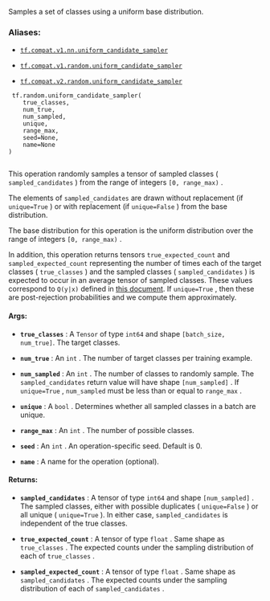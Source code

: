 Samples a set of classes using a uniform base distribution.



### Aliases:

- [ `tf.compat.v1.nn.uniform_candidate_sampler` ](/api_docs/python/tf/random/uniform_candidate_sampler)

- [ `tf.compat.v1.random.uniform_candidate_sampler` ](/api_docs/python/tf/random/uniform_candidate_sampler)

- [ `tf.compat.v2.random.uniform_candidate_sampler` ](/api_docs/python/tf/random/uniform_candidate_sampler)



```
 tf.random.uniform_candidate_sampler(
    true_classes,
    num_true,
    num_sampled,
    unique,
    range_max,
    seed=None,
    name=None
)
 
```

This operation randomly samples a tensor of sampled classes
( `sampled_candidates` ) from the range of integers  `[0, range_max)` .

The elements of  `sampled_candidates`  are drawn without replacement
(if  `unique=True` ) or with replacement (if  `unique=False` ) from
the base distribution.

The base distribution for this operation is the uniform distribution
over the range of integers  `[0, range_max)` .

In addition, this operation returns tensors  `true_expected_count` 
and  `sampled_expected_count`  representing the number of times each
of the target classes ( `true_classes` ) and the sampled
classes ( `sampled_candidates` ) is expected to occur in an average
tensor of sampled classes.  These values correspond to  `Q(y|x)` 
defined in <a href="http://tensorflow.google.cn/extras/candidate_sampling.pdf">this
document</a>.
If  `unique=True` , then these are post-rejection probabilities and we
compute them approximately.



#### Args:

- **`true_classes`** : A  `Tensor`  of type  `int64`  and shape <code translate="no" dir="ltr">[batch_size,
num_true]</code>. The target classes.

- **`num_true`** : An  `int` .  The number of target classes per training example.

- **`num_sampled`** : An  `int` .  The number of classes to randomly sample. The
 `sampled_candidates`  return value will have shape  `[num_sampled]` . If
 `unique=True` ,  `num_sampled`  must be less than or equal to  `range_max` .

- **`unique`** : A  `bool` . Determines whether all sampled classes in a batch are
unique.

- **`range_max`** : An  `int` . The number of possible classes.

- **`seed`** : An  `int` . An operation-specific seed. Default is 0.

- **`name`** : A name for the operation (optional).



#### Returns:

- **`sampled_candidates`** : A tensor of type  `int64`  and shape  `[num_sampled]` .  The
sampled classes, either with possible duplicates ( `unique=False` ) or all
unique ( `unique=True` ). In either case,  `sampled_candidates`  is
independent of the true classes.

- **`true_expected_count`** : A tensor of type  `float` .  Same shape as
 `true_classes` . The expected counts under the sampling distribution
of each of  `true_classes` .

- **`sampled_expected_count`** : A tensor of type  `float` . Same shape as
 `sampled_candidates` . The expected counts under the sampling distribution
of each of  `sampled_candidates` .

